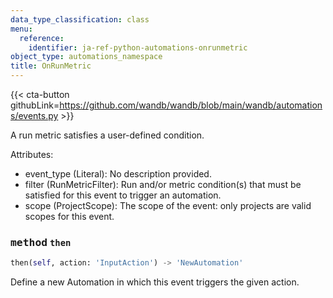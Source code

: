 ```yaml
---
data_type_classification: class
menu:
  reference:
    identifier: ja-ref-python-automations-onrunmetric
object_type: automations_namespace
title: OnRunMetric
---
```


{{< cta-button githubLink=https://github.com/wandb/wandb/blob/main/wandb/automations/events.py >}}



A run metric satisfies a user-defined condition.

Attributes:
- event_type (Literal): No description provided.
- filter (RunMetricFilter): Run and/or metric condition(s) that must be satisfied for this event to trigger an automation.
- scope (ProjectScope): The scope of the event: only projects are valid scopes for this event.

### <kbd>method</kbd> `then`
```python
then(self, action: 'InputAction') -> 'NewAutomation'
```
Define a new Automation in which this event triggers the given action.